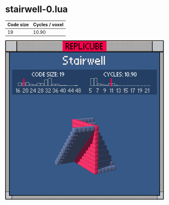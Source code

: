 # stairwell-0.lua

| Code size | Cycles / voxel |
| --------- | -------------- |
| 19        | 10.90          |

![](stairwell-0.png)
